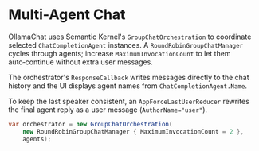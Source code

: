 # Multi-Agent Chat

OllamaChat uses Semantic Kernel's `GroupChatOrchestration` to coordinate
selected `ChatCompletionAgent` instances. A `RoundRobinGroupChatManager`
cycles through agents; increase `MaximumInvocationCount` to let them
auto‑continue without extra user messages.

The orchestrator's `ResponseCallback` writes messages directly to the chat
history and the UI displays agent names from `ChatCompletionAgent.Name`.

To keep the last speaker consistent, an `AppForceLastUserReducer` rewrites the
final agent reply as a user message (`AuthorName="user"`).

```csharp
var orchestrator = new GroupChatOrchestration(
    new RoundRobinGroupChatManager { MaximumInvocationCount = 2 },
    agents);
```


